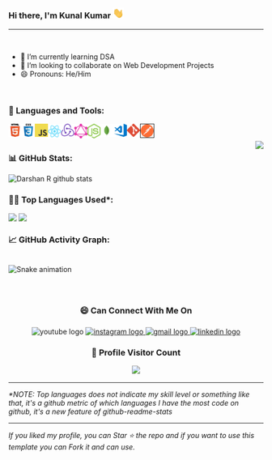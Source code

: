 ### Hi there, I'm Kunal Kumar <img src="https://github.com/kunal-kumar-au8/kunal-kumar-au8/blob/master/Assets/Hi.gif" width="22px">

---

<br />

- 🌱 I’m currently learning DSA
- 👯 I’m looking to collaborate on Web Development Projects
- 😄 Pronouns: He/Him
<!-- - ⚡ Fun fact: I'm in confusion, can you help me to choose the color for the website design -->

<br />


### 🧰 Languages and Tools:

<img align="left" alt="HTML5" width="26px" src="https://github.com/kunal-kumar-au8/kunal-kumar-au8/blob/master/Assets/html.png" />
<img align="left" alt="CSS3" width="26px" src="https://github.com/kunal-kumar-au8/kunal-kumar-au8/blob/master/Assets/css.png" />
<img align="left" alt="JavaScript" width="26px" src="https://github.com/kunal-kumar-au8/kunal-kumar-au8/blob/master/Assets/javascript.svg" />
<img align="left" alt="React" width="26px" src="https://github.com/kunal-kumar-au8/kunal-kumar-au8/blob/master/Assets/react-2.svg" />
<img align="left" alt="React" width="26px" src="https://github.com/kunal-kumar-au8/kunal-kumar-au8/blob/master/Assets/redux.svg" />
<img align="left" alt="React" width="26px" src="https://github.com/kunal-kumar-au8/kunal-kumar-au8/blob/master/Assets/graphql.svg" />
<img align="left" alt="Node.js" width="26px" src="https://github.com/kunal-kumar-au8/kunal-kumar-au8/blob/master/Assets/nodejs-icon.svg" />
<img align="left" alt="React" width="26px" src="https://github.com/kunal-kumar-au8/kunal-kumar-au8/blob/master/Assets/mongodb-icon-1.svg" />

<img align="left" alt="Visual Studio Code" width="26px" src="https://github.com/kunal-kumar-au8/kunal-kumar-au8/blob/master/Assets/visual-studio-code.png" />
<img align="left" alt="Git" width="26px" src="https://github.com/kunal-kumar-au8/kunal-kumar-au8/blob/master/Assets/git-icon.svg" />

<img align="left" alt="postman" width="26px" border = "1px solid white"  color = "red" src="https://github.com/kunal-kumar-au8/kunal-kumar-au8/blob/master/Assets/hello.png" />

<br />
<br />


<!-- Socal Profile -->

<img align="right" height="150" src="https://i.imgflip.com/65efzo.gif"  />


<!--   Stats -->
### 📊 GitHub Stats:
![Darshan R github stats](https://github-readme-stats.vercel.app/api?username=kunal-kumar-au8&theme=nord&show_icons=true&count_private=true)
  
  
<!--   Top Languages Using -->
### 👨‍💻 Top Languages Used*:
![](https://github-profile-summary-cards.vercel.app/api/cards/repos-per-language?username=kunal-kumar-au8&theme=nord_dark)
![](https://github-profile-summary-cards.vercel.app/api/cards/most-commit-language?username=kunal-kumar-au8&theme=nord_dark)


<!--   GitHub stats graph -->
### 📈 GitHub Activity Graph:
 <br clear="both">

<img src="https://raw.githubusercontent.com/kunal-kumar-au8/kunal-kumar-au8/output/snake.svg" alt="Snake animation" />

###
 
 <br>

  <div align="center">
  <h3><b>😄 Can Connect With Me On</b></h3>
  </div>
<p align="center">
<!-- <a href="https://www.leetcode.com/kunal_kumar_au8" target="_blank">
  <img align="center" alt="Kunal Kumar | Portfolio" width="24px" src="https://github.com/SatYu26/SatYu26/blob/master/Assets/leetcode.png" />
</a> &nbsp;&nbsp; -->

###

<div align="center">
  <img src="https://img.shields.io/static/v1?message=Youtube&logo=youtube&label=&color=FF0000&logoColor=white&labelColor=&style=for-the-badge" height="35" alt="youtube logo"  />
  <a href="https://www.instagram.com/kunal_0_07/)" target= "_blank">
    <img src="https://img.shields.io/static/v1?message=Instagram&logo=instagram&label=&color=E4405F&logoColor=white&labelColor=&style=for-the-badge" height="35" alt="instagram logo"  />
  </a>
  <a href="mailto:kunalkseven@gmail.com" target="_blank">
    <img src="https://img.shields.io/static/v1?message=Gmail&logo=gmail&label=&color=D14836&logoColor=white&labelColor=&style=for-the-badge" height="35" alt="gmail logo"  />
  </a>
  <a href="https://www.linkedin.com/in/kunal-kumar-007/" target="_blank">
    <img src="https://img.shields.io/static/v1?message=LinkedIn&logo=linkedin&label=&color=0077B5&logoColor=white&labelColor=&style=for-the-badge" height="35" alt="linkedin logo"  />
  </a>
  
</div>

###
  
<div align=center>
  <h3><b>📍 Profile Visitor Count</b></h3>
</div>
    
<!-- retro visitor counter -->  
<p align="center" >   
  <img src="https://profile-counter.glitch.me/kunal-kumar-au8/count.svg" />  
</p>
   
  ---
  *\*NOTE: Top languages does not indicate my skill level or something like that, it's a github metric of which languages I have the most code on github, it's a new feature of github-readme-stats*
  
  ---
  *If you liked my profile, you can Star ⭐ the repo and if you want to use this template you can Fork it and can use.*
  
